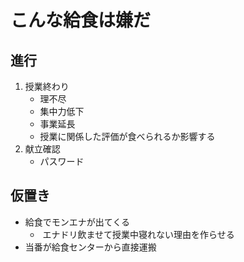 # こんな給食は嫌だ

## 進行

1. 授業終わり
   - 理不尽
   - 集中力低下
   - 事業延長
   - 授業に関係した評価が食べられるか影響する
2. 献立確認
   - パスワード

## 仮置き

- 給食でモンエナが出てくる
  - ​ エナドリ飲ませて授業中寝れない理由を作らせる
- 当番が給食センターから直接運搬
